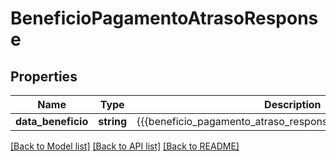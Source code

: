 # BeneficioPagamentoAtrasoResponse

## Properties
Name | Type | Description | Notes
------------ | ------------- | ------------- | -------------
**data_beneficio** | **string** | {{{beneficio_pagamento_atraso_response_data_beneficio_value}}} | [optional] 

[[Back to Model list]](../README.md#documentation-for-models) [[Back to API list]](../README.md#documentation-for-api-endpoints) [[Back to README]](../README.md)


